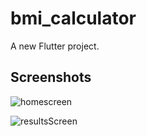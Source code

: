 # bmi_calculator

A new Flutter project.

## Screenshots

![homescreen](https://live.staticflickr.com/65535/52580995227_379eef6f4e_c.jpg)


![resultsScreen](https://live.staticflickr.com/65535/52581457476_51dffd78dc_c.jpg)
